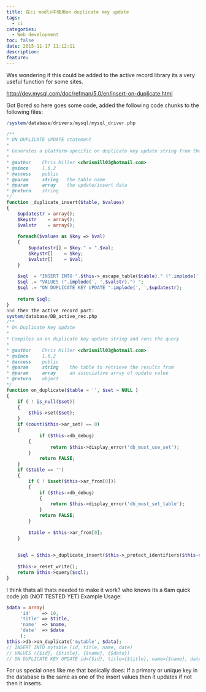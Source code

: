 ```yaml
---
title: 在ci modle中使用on duplicate key update
tags:
  - ci
categories:
  - Web development
toc: false
date: 2015-11-17 11:12:11
description:
feature:
---
```

Was wondering if this could be added to the active record library its a very useful function for some sites.

http://dev.mysql.com/doc/refman/5.0/en/insert-on-duplicate.html
<!-- more -->
Got Bored so here goes some code, added the following code chunks to the following files:
``` php
/system/database/drivers/mysql/mysql_driver.php

/**
* ON DUPLICATE UPDATE statement
*
* Generates a platform-specific on duplicate key update string from the supplied data
*
* @author    Chris Miller <chrismill03@hotmail.com>
* @since     1.6.2
* @access    public
* @param     string   the table name
* @param     array    the update/insert data
* @return    string
*/
function _duplicate_insert($table, $values)
{
    $updatestr = array();
    $keystr    = array();
    $valstr    = array();
    
    foreach($values as $key => $val)
    {
        $updatestr[] = $key." = ".$val;
        $keystr[]    = $key;
        $valstr[]    = $val;
    }
    
    $sql  = "INSERT INTO ".$this->_escape_table($table)." (".implode(', ',$keystr).") ";
    $sql .= "VALUES (".implode(', ',$valstr).") ";
    $sql .= "ON DUPLICATE KEY UPDATE ".implode(', ',$updatestr);
    
    return $sql;
}
and then the active record part:
system/database/DB_active_rec.php
/**
* On Duplicate Key Update
*
* Compiles an on duplicate key update string and runs the query
* 
* @author    Chris Miller <chrismill03@hotmail.com>
* @since     1.6.2
* @access    public
* @param     string    the table to retrieve the results from
* @param     array     an associative array of update value
* @return    object
*/
function on_duplicate($table = '', $set = NULL )
{
    if ( ! is_null($set))
    {
        $this->set($set);
    }
    if (count($this->ar_set) == 0)
    {
            if ($this->db_debug)
        {
                return $this->display_error('db_must_use_set');
        }
            return FALSE;
    }
    if ($table == '')
    {
        if ( ! isset($this->ar_from[0]))
        {
            if ($this->db_debug)
            {
                return $this->display_error('db_must_set_table');
            }
            return FALSE;
        }
        
        $table = $this->ar_from[0];
    }
    
        
    $sql = $this->_duplicate_insert($this->_protect_identifiers($this->dbprefix.$table), $this->ar_set );
        
    $this->_reset_write();
    return $this->query($sql);
}
```
I think thats all thats needed to make it work? who knows its a 6am quick code job (NOT TESTED YET)
Example Usage:
``` php
$data = array(
     'id'    => 10,
     'title' => $title,
     'name'  => $name,
     'date'  => $date
     );
$this->db->on_duplicate('mytable', $data);
// INSERT INTO mytable (id, title, name, date)
// VALUES ({$id}, {$title}, {$name}, {$date})
// ON DUPLICATE KEY UPDATE id={$id}, title={$title}, name={$name}, date={$date};
```
For us special ones like me that basically does:
If a primary or unique key in the database is the same as one of the insert values then it updates if not then it inserts.
